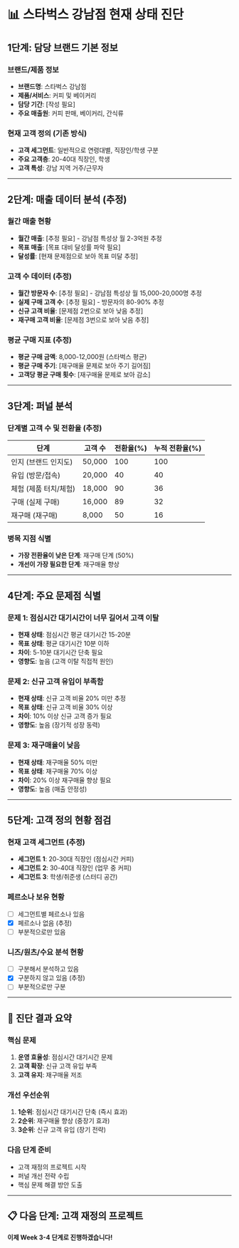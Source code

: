 # 📊 스타벅스 강남점 현재 상태 진단

## 1단계: 담당 브랜드 기본 정보

### 브랜드/제품 정보
- **브랜드명**: 스타벅스 강남점
- **제품/서비스**: 커피 및 베이커리
- **담당 기간**: [작성 필요]
- **주요 매출원**: 커피 판매, 베이커리, 간식류

### 현재 고객 정의 (기존 방식)
- **고객 세그먼트**: 일반적으로 연령대별, 직장인/학생 구분
- **주요 고객층**: 20-40대 직장인, 학생
- **고객 특성**: 강남 지역 거주/근무자

---

## 2단계: 매출 데이터 분석 (추정)

### 월간 매출 현황
- **월간 매출**: [추정 필요] - 강남점 특성상 월 2-3억원 추정
- **목표 매출**: [목표 대비 달성률 파악 필요]
- **달성률**: [현재 문제점으로 보아 목표 미달 추정]

### 고객 수 데이터 (추정)
- **월간 방문자 수**: [추정 필요] - 강남점 특성상 월 15,000-20,000명 추정
- **실제 구매 고객 수**: [추정 필요] - 방문자의 80-90% 추정
- **신규 고객 비율**: [문제점 2번으로 보아 낮음 추정]
- **재구매 고객 비율**: [문제점 3번으로 보아 낮음 추정]

### 평균 구매 지표 (추정)
- **평균 구매 금액**: 8,000-12,000원 (스타벅스 평균)
- **평균 구매 주기**: [재구매율 문제로 보아 주기 길어짐]
- **고객당 평균 구매 횟수**: [재구매율 문제로 보아 감소]

---

## 3단계: 퍼널 분석

### 단계별 고객 수 및 전환율 (추정)

| 단계 | 고객 수 | 전환율(%) | 누적 전환율(%) |
|------|---------|-----------|----------------|
| 인지 (브랜드 인지도) | 50,000 | 100 | 100 |
| 유입 (방문/접속) | 20,000 | 40 | 40 |
| 체험 (제품 터치/체험) | 18,000 | 90 | 36 |
| 구매 (실제 구매) | 16,000 | 89 | 32 |
| 재구매 (재구매) | 8,000 | 50 | 16 |

### 병목 지점 식별
- **가장 전환율이 낮은 단계**: 재구매 단계 (50%)
- **개선이 가장 필요한 단계**: 재구매율 향상

---

## 4단계: 주요 문제점 식별

### 문제 1: 점심시간 대기시간이 너무 길어서 고객 이탈
- **현재 상태**: 점심시간 평균 대기시간 15-20분
- **목표 상태**: 평균 대기시간 10분 이하
- **차이**: 5-10분 대기시간 단축 필요
- **영향도**: 높음 (고객 이탈 직접적 원인)

### 문제 2: 신규 고객 유입이 부족함
- **현재 상태**: 신규 고객 비율 20% 미만 추정
- **목표 상태**: 신규 고객 비율 30% 이상
- **차이**: 10% 이상 신규 고객 증가 필요
- **영향도**: 높음 (장기적 성장 동력)

### 문제 3: 재구매율이 낮음
- **현재 상태**: 재구매율 50% 미만
- **목표 상태**: 재구매율 70% 이상
- **차이**: 20% 이상 재구매율 향상 필요
- **영향도**: 높음 (매출 안정성)

---

## 5단계: 고객 정의 현황 점검

### 현재 고객 세그먼트 (추정)
- **세그먼트 1**: 20-30대 직장인 (점심시간 커피)
- **세그먼트 2**: 30-40대 직장인 (업무 중 커피)
- **세그먼트 3**: 학생/취준생 (스터디 공간)

### 페르소나 보유 현황
- [ ] 세그먼트별 페르소나 있음
- [x] 페르소나 없음 (추정)
- [ ] 부분적으로만 있음

### 니즈/원츠/수요 분석 현황
- [ ] 구분해서 분석하고 있음
- [x] 구분하지 않고 있음 (추정)
- [ ] 부분적으로만 구분

---

## 🎯 진단 결과 요약

### 핵심 문제
1. **운영 효율성**: 점심시간 대기시간 문제
2. **고객 확장**: 신규 고객 유입 부족
3. **고객 유지**: 재구매율 저조

### 개선 우선순위
1. **1순위**: 점심시간 대기시간 단축 (즉시 효과)
2. **2순위**: 재구매율 향상 (중장기 효과)
3. **3순위**: 신규 고객 유입 (장기 전략)

### 다음 단계 준비
- 고객 재정의 프로젝트 시작
- 퍼널 개선 전략 수립
- 핵심 문제 해결 방안 도출

---

## 📋 다음 단계: 고객 재정의 프로젝트

**이제 Week 3-4 단계로 진행하겠습니다!**
